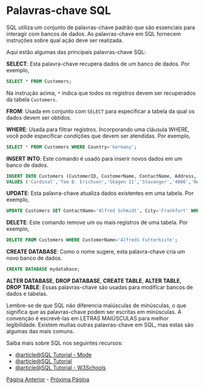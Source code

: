 # Palavras-chave SQL

SQL utiliza um conjunto de palavras-chave padrão que são essenciais para interagir com bancos de dados. As palavras-chave em SQL fornecem instruções sobre qual ação deve ser realizada.

Aqui estão algumas das principais palavras-chave SQL:

**SELECT**: Esta palavra-chave recupera dados de um banco de dados. Por exemplo,

```sql
SELECT * FROM Customers;
```

Na instrução acima, `*` indica que todos os registros devem ser recuperados da tabela `Customers`.

**FROM**: Usada em conjunto com `SELECT` para especificar a tabela da qual os dados devem ser obtidos.

**WHERE**: Usada para filtrar registros. Incorporando uma cláusula WHERE, você pode especificar condições que devem ser atendidas. Por exemplo,

```sql
SELECT * FROM Customers WHERE Country='Germany';
```

**INSERT INTO**: Este comando é usado para inserir novos dados em um banco de dados.

```sql
INSERT INTO Customers (CustomerID, CustomerName, ContactName, Address, City, PostalCode, Country)
VALUES ('Cardinal','Tom B. Erichsen','Skagen 21','Stavanger','4006','Norway');
```

**UPDATE**: Esta palavra-chave atualiza dados existentes em uma tabela. Por exemplo,

```sql
UPDATE Customers SET ContactName='Alfred Schmidt', City='Frankfurt' WHERE CustomerID=1;
```

**DELETE**: Este comando remove um ou mais registros de uma tabela. Por exemplo,

```sql
DELETE FROM Customers WHERE CustomerName='Alfreds Futterkiste';
```

**CREATE DATABASE**: Como o nome sugere, esta palavra-chave cria um novo banco de dados.

```sql
CREATE DATABASE mydatabase;
```

**ALTER DATABASE**, **DROP DATABASE**, **CREATE TABLE**, **ALTER TABLE**, **DROP TABLE**: Essas palavras-chave são usadas para modificar bancos de dados e tabelas.

Lembre-se de que SQL não diferencia maiúsculas de minúsculas, o que significa que as palavras-chave podem ser escritas em minúsculas. A convenção é escrevê-las em LETRAS MAIÚSCULAS para melhor legibilidade. Existem muitas outras palavras-chave em SQL, mas estas são algumas das mais comuns.

Saiba mais sobre SQL nos seguintes recursos:

- [@article@SQL Tutorial - Mode](https://mode.com/sql-tutorial/)
- [@article@SQL Tutorial](https://www.sqltutorial.org/)
- [@article@SQL Tutorial - W3Schools](https://www.w3schools.com/sql/default.asp)


[Página Anterior](../mysql/README.md) - [Próxima Página](../data-types/README.md)